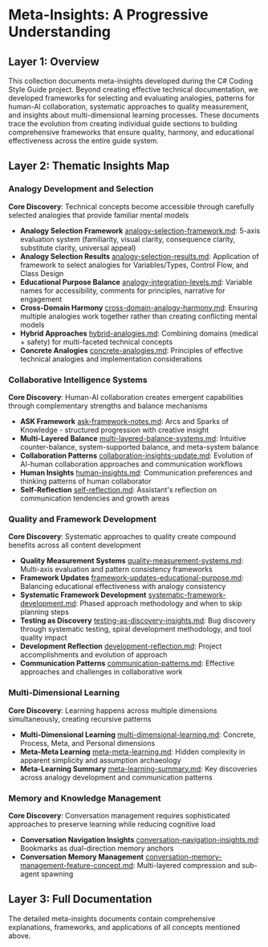 # Meta-Insights: A Progressive Understanding

## Layer 1: Overview

This collection documents meta-insights developed during the C# Coding Style Guide project. Beyond creating effective technical documentation, we developed frameworks for selecting and evaluating analogies, patterns for human-AI collaboration, systematic approaches to quality measurement, and insights about multi-dimensional learning processes. These documents trace the evolution from creating individual guide sections to building comprehensive frameworks that ensure quality, harmony, and educational effectiveness across the entire guide system.

## Layer 2: Thematic Insights Map

### Analogy Development and Selection

**Core Discovery**: Technical concepts become accessible through carefully selected analogies that provide familiar mental models

- **Analogy Selection Framework** [analogy-selection-framework.md](analogy-selection-framework.md): 5-axis evaluation system (familiarity, visual clarity, consequence clarity, substitute clarity, universal appeal)
- **Analogy Selection Results** [analogy-selection-results.md](analogy-selection-results.md): Application of framework to select analogies for Variables/Types, Control Flow, and Class Design
- **Educational Purpose Balance** [analogy-integration-levels.md](analogy-integration-levels.md): Variable names for accessibility, comments for principles, narrative for engagement
- **Cross-Domain Harmony** [cross-domain-analogy-harmony.md](cross-domain-analogy-harmony.md): Ensuring multiple analogies work together rather than creating conflicting mental models
- **Hybrid Approaches** [hybrid-analogies.md](hybrid-analogies.md): Combining domains (medical + safety) for multi-faceted technical concepts
- **Concrete Analogies** [concrete-analogies.md](concrete-analogies.md): Principles of effective technical analogies and implementation considerations

### Collaborative Intelligence Systems

**Core Discovery**: Human-AI collaboration creates emergent capabilities through complementary strengths and balance mechanisms

- **ASK Framework** [ask-framework-notes.md](ask-framework-notes.md): Arcs and Sparks of Knowledge - structured progression with creative insight
- **Multi-Layered Balance** [multi-layered-balance-systems.md](multi-layered-balance-systems.md): Intuitive counter-balance, system-supported balance, and meta-system balance
- **Collaboration Patterns** [collaboration-insights-update.md](collaboration-insights-update.md): Evolution of AI-human collaboration approaches and communication workflows
- **Human Insights** [human-insights.md](human-insights.md): Communication preferences and thinking patterns of human collaborator
- **Self-Reflection** [self-reflection.md](self-reflection.md): Assistant's reflection on communication tendencies and growth areas

### Quality and Framework Development

**Core Discovery**: Systematic approaches to quality create compound benefits across all content development

- **Quality Measurement Systems** [quality-measurement-systems.md](quality-measurement-systems.md): Multi-axis evaluation and pattern consistency frameworks
- **Framework Updates** [framework-updates-educational-purpose.md](framework-updates-educational-purpose.md): Balancing educational effectiveness with analogy consistency
- **Systematic Framework Development** [systematic-framework-development.md](systematic-framework-development.md): Phased approach methodology and when to skip planning steps
- **Testing as Discovery** [testing-as-discovery-insights.md](testing-as-discovery-insights.md): Bug discovery through systematic testing, spiral development methodology, and tool quality impact
- **Development Reflection** [development-reflection.md](development-reflection.md): Project accomplishments and evolution of approach
- **Communication Patterns** [communication-patterns.md](communication-patterns.md): Effective approaches and challenges in collaborative work

### Multi-Dimensional Learning

**Core Discovery**: Learning happens across multiple dimensions simultaneously, creating recursive patterns

- **Multi-Dimensional Learning** [multi-dimensional-learning.md](multi-dimensional-learning.md): Concrete, Process, Meta, and Personal dimensions
- **Meta-Meta Learning** [meta-meta-learning.md](meta-meta-learning.md): Hidden complexity in apparent simplicity and assumption archaeology
- **Meta-Learning Summary** [meta-learning-summary.md](meta-learning-summary.md): Key discoveries across analogy development and communication patterns

### Memory and Knowledge Management

**Core Discovery**: Conversation management requires sophisticated approaches to preserve learning while reducing cognitive load

- **Conversation Navigation Insights** [conversation-navigation-insights.md](conversation-navigation-insights.md): Bookmarks as dual-direction memory anchors
- **Conversation Memory Management** [conversation-memory-management-feature-concept.md](conversation-memory-management-feature-concept.md): Multi-layered compression and sub-agent spawning

## Layer 3: Full Documentation

The detailed meta-insights documents contain comprehensive explanations, frameworks, and applications of all concepts mentioned above.